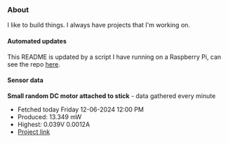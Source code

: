 ### About
I like to build things. I always have projects that I'm working on.

#### Automated updates
This README is updated by a script I have running on a Raspberry Pi, can see the repo [here](https://github.com/jdc-cunningham/raspi-git-repo-updater).

#### Sensor data


**Small random DC motor attached to stick** - data gathered every minute
- Fetched today Friday 12-06-2024 12:00 PM
- Produced: 13.349 mW
- Highest: 0.039V 0.0012A
- [Project link](https://github.com/jdc-cunningham/turbine-raspi)